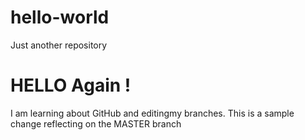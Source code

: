 # hello-world
Just another repository 

# HELLO Again !

I am learning about GitHub and editingmy branches. This is a sample change reflecting on the MASTER branch
